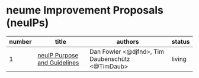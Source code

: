 # neume Improvement Proposals (neuIPs)

| number | title                                                                                               | authors                                          | status |
| ------ | --------------------------------------------------------------------------------------------------- | ------------------------------------------------ | ------ |
| 1      | [neuIP Purpose and Guidelines](https://github.com/neume-network/neuIPs/blob/main/neuIPs/neuIP-1.md) | Dan Fowler <@djfnd>, Tim Daubenschütz <@TimDaub> | living |
